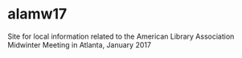 # alamw17
Site for local information related to the American Library Association Midwinter Meeting in Atlanta, January 2017
